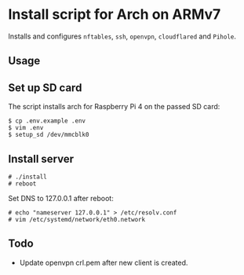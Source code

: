 # Install script for Arch on ARMv7

Installs and configures `nftables`, `ssh`, `openvpn`, `cloudflared` and `Pihole`.

## Usage

## Set up SD card

The script installs arch for Raspberry Pi 4 on the passed SD card:

```console
$ cp .env.example .env
$ vim .env
$ setup_sd /dev/mmcblk0
```

## Install server

```console
# ./install
# reboot
```

Set DNS to 127.0.0.1 after reboot:
```console
# echo "nameserver 127.0.0.1" > /etc/resolv.conf
# vim /etc/systemd/network/eth0.network
```

## Todo

- Update openvpn crl.pem after new client is created.